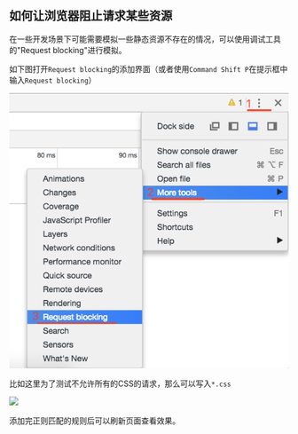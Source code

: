 ## 如何让浏览器阻止请求某些资源

在一些开发场景下可能需要模拟一些静态资源不存在的情况，可以使用调试工具的"Request blocking"进行模拟。

如下图打开`Request blocking`的添加界面（或者使用`Command Shift P`在提示框中输入`Request blocking`）

![](/assets/google-developer-tools/how-to-make-browsers-block-requests-for-certain-resources-menu-path.png)

比如这里为了测试不允许所有的CSS的请求，那么可以写入`*.css`

![](/assets/google-developer-tolls/how-to-make-browsers-block-requests-for-certain-resources-add-rule.png)

添加完正则匹配的规则后可以刷新页面查看效果。
